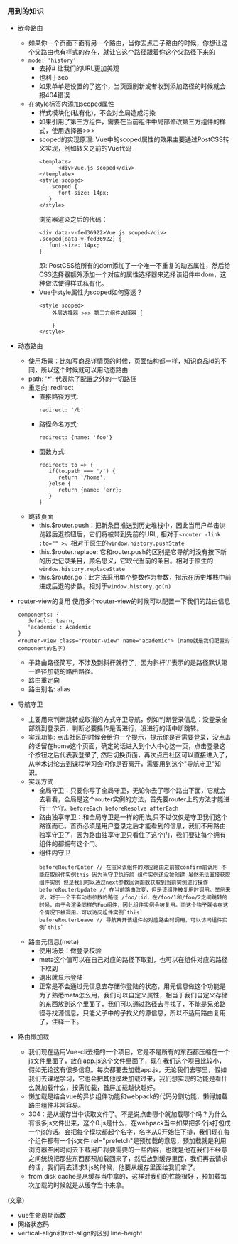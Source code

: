### 用到的知识
- 嵌套路由
   - 如果你一个页面下面有另一个路由，当你去点击子路由的时候，你想让这个父路由也有样式的存在，就让它这个路径跟着你这个父路径下来的 
   -  `mode: 'history'`
      - 去掉# 让我们的URL更加美观
      - 也利于seo     
      - 如果单单是设置的了这个，当页面刷新或者收到添加路径的时候就会报404错误
   - 在style标签内添加scoped属性
      - 样式模块化(私有化)，不会对全局造成污染
      - 如果引用了第三方组件，需要在当前组件中局部修改第三方组件的样式，使用选择器>>>
      - scoped的实现原理: Vue中的scoped属性的效果主要通过PostCSS转义实现，例如转义之前的Vue代码 
         ```objc
         <template>
               <div>Vue.js scoped</div>
         </template>
         <style scoped>
            .scoped {
               font-size: 14px;
            }
         </style>
         ```
         浏览器渲染之后的代码：
         ```objc
         <div data-v-fed36922>Vue.js scoped</div>
         .scoped[data-v-fed36922] {
            font-size: 14px;
         }
         ```
         即: PostCSS给所有的dom添加了一个唯一不重复的动态属性，然后给CSS选择器额外添加一个对应的属性选择器来选择该组件中dom，这种做法使得样式私有化。
      - Vue中style属性为scoped如何穿透？
        ```objc
        <style scoped>
            外层选择器 >>> 第三方组件选择器 {

            }
        </style>
        ```     


- 动态路由
  - 使用场景：比如写商品详情页的时候，页面结构都一样，知识商品id的不同，所以这个时候就可以用动态路由
  - path: '*': 代表除了配置之外的一切路径
  - 重定向: redirect
      - 直接路径方式: 
        ```objc
        redirect: '/b'
        ```
      - 路径命名方式: 
        ```objc
        redirect: {name: 'foo'}
        ```
      - 函数方式: 
        ```objc
        redirect: to => {
           if(to.path === '/') {
              return '/home';
           }else {
              return {name: 'err};
           }
        }
        ```
  - 跳转页面
      - this.$router.push：把新条目推送到历史堆栈中，因此当用户单击浏览器后退按钮后，它们将被带到先前的URL, 相对于`<router -link :to="" >`。相对于原生的`window.history.pushState`
      - this.$router.replace: 它和router.push的区别是它导航时没有按下新的历史记录条目，顾名思义，它取代当前的条目。相对于原生的`window.history.replaceState`
      - this.$router.go：此方法采用单个整数作为参数，指示在历史堆栈中前进或后退的步数。相对于`window.history.go(n)`

  
- router-view的复用 使用多个router-view的时候可以配置一下我们的路由信息
   ```objc
   components: {
      default: Learn,
      'academic': Academic
   }
   <router-view class="router-view" name="academic"> (name就是我们配置的component的名字)
   ```
  - 子路由路径简写，不涉及到斜杆就行了，因为斜杆'/'表示的是路径默认第一路径加载的路由路径。   
  - 路由重定向 
  - 路由别名: alias
  

- 导航守卫
  - 主要用来判断跳转或取消的方式守卫导航，例如判断登录信息：没登录全部跳到登录页，判断必要操作是否进行，没进行的话中断跳转。   
  - 实现功能: 点击社区的时候会给你一个提示，提示你是否需要登录，没点击的话留在home这个页面，确定的话进入到个人中心这一页，点击登录这个按钮之后代表我登录了, 然后切换页面，再次点击社区可以直接进入了，从学术讨论去到课程学习会问你是否离开，需要用到这个"导航守卫"知识。
  - 实现方式  
    - 全局守卫：只要你写了全局守卫，无论你去了哪个路由下面，它就会去看看，全局是这个router实例的方法，首先要router上的方法才能进行一个守。`beforeEach beforeResolve afterEach`
    - 路由独享守卫：和全局守卫是一样的用法,只不过仅仅是守卫我们这个路径而已。首页必须是用户登录之后才能看到的信息，我们不用路由独享守卫了，因为路由独享守卫只看住了这个门，我们要让每个拥有组件的都拥有这个门。
    - 组件内守卫 
      ```objc 
      beforeRouterEnter // 在渲染该组件的对应路由之前被confirm前调用 不能获取组件实例this 因为当守卫执行前 组件实例还没被创建 虽然无法直接获取组件实例 但是我们可以通过next参数回调函数获取到当前实例进行操作  
      beforeRouterUpdate // 在当前路由改变，但是该组件被复用时调用。举例来说，对于一个带有动态参数的路径 /foo/:id，在/foo/1和/foo/2之间跳转的时候，由于会渲染同样的Foo组件，因此组件实例会被复用。而这个钩子就会在这个情况下被调用。可以访问组件实例`this` 
      beforeRouterLeave // 导航离开该组件的对应路由时调用，可以访问组件实例`this`
      ```
   - 路由元信息(meta) 
      - 使用场景：做登录校验
      - meta这个值可以在自己对应的路径下取到，也可以在组件对应的路径下取到
      - 退出就显示登陆
      - 正常是不会通过元信息去存储你登陆的状态，用元信息做这个功能是为了熟悉meta怎么用，我们可以自定义属性，相当于我们自定义存储的东西放到这个里面了，我们可以通过路径去寻找了，不能是兄弟路径寻找源信息，只能父子中的子找父的源信息，所以不适用路由复用了，注释一下。 


- 路由懒加载      
   - 我们现在适用Vue-cli去搭的一个项目，它是不是所有的东西都压缩在一个js文件里面了，放在app.js这个文件里面了，现在我们这个项目比较小，假如无论这有很多信息。每次都要去加载app.js，无论我们去哪里，假如我们去课程学习，它也会把其他模块加载过来，我们想实现的功能是看什么就加载什么，按需加载，首屏加载越快越好。
   - 懒加载是结合vue的异步组件功能和webpack的代码分割功能，懒得加载路由组件非常容易。
   - 304：是从缓存当中读取文件了。不是说点击哪个就加载哪个吗？为什么有很多js文件出来，这个0.js是什么，在webpack当中如果把多个js打包成一个js的话。会把每个模块都起个名字，名字从0开始往下排，我们现在每个组件都有一个js文件 rel="prefetch"是预加载的意思，预加载就是利用浏览器空闲时间去下载用户将要需要的一些内容，也就是他在我们不经意之间统统把那些东西都预加载回来了，然后放到缓存里面，我们再去请求的话，我们再去请求1.js的时候，他要从缓存里面给我们拿了。
   - from disk cache是从缓存当中拿的，这样对我们的性能很好 ，预加载每次加载的时候就是从缓存当中来拿。









(文章) 
- vue生命周期函数
- 网络状态码
- vertical-align和text-align的区别  line-height